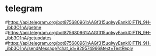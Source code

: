 # telegram
#https://api.telegram.org/bot875680961:AAGf315uqIwyEankI0lFTN_9H-_ibb3O1nA/getme
#https://api.telegram.org/bot875680961:AAGf315uqIwyEankI0lFTN_9H-_ibb3O1nA/getupdates
#https://api.telegram.org/bot875680961:AAGf315uqIwyEankI0lFTN_9H-_ibb3O1nA/sendMessage?chat_id=929574966&text=TestReply
